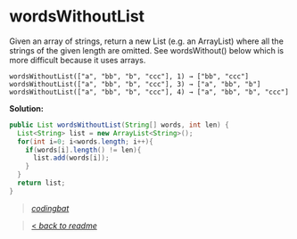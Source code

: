 # wordsWithoutList

Given an array of strings, return a new List (e.g. an ArrayList) where all the strings of the given length are omitted. See wordsWithout() below which is more difficult because it uses arrays.

```
wordsWithoutList(["a", "bb", "b", "ccc"], 1) → ["bb", "ccc"]
wordsWithoutList(["a", "bb", "b", "ccc"], 3) → ["a", "bb", "b"]
wordsWithoutList(["a", "bb", "b", "ccc"], 4) → ["a", "bb", "b", "ccc"]
```

**Solution:**

```java
public List wordsWithoutList(String[] words, int len) {
  List<String> list = new ArrayList<String>();
  for(int i=0; i<words.length; i++){
    if(words[i].length() != len){
      list.add(words[i]);
    }
  }
  return list;
}
```

> _[codingbat](https://codingbat.com/prob/p183407)_

> [< _back to readme_](FINDREPLACEREADME)